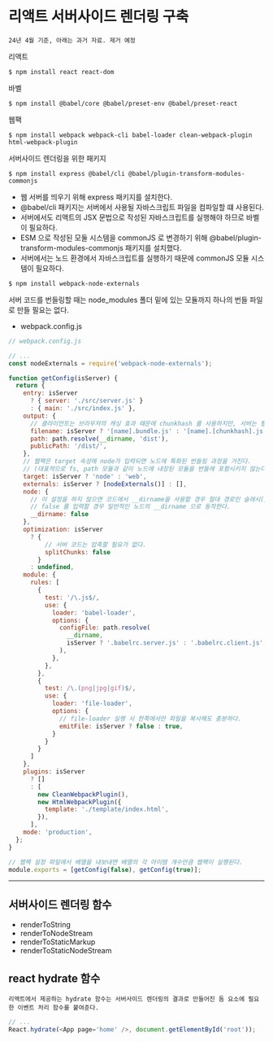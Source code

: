 # 리액트 서버사이드 렌더링 구축

`24년 4월 기준, 아래는 과거 자료. 제거 예정`

리액트

```
$ npm install react react-dom
```

바벨

```
$ npm install @babel/core @babel/preset-env @babel/preset-react
```

웹팩

```
$ npm install webpack webpack-cli babel-loader clean-webpack-plugin html-webpack-plugin
```

서버사이드 렌더링을 위한 패키지

```
$ npm install express @babel/cli @babel/plugin-transform-modules-commonjs
```

- 웹 서버를 띄우기 위해 express 패키지를 설치한다.
- @babel/cli 패키지는 서버에서 사용될 자바스크립트 파일을 컴파일할 떄 사용된다.
- 서버에서도 리액트의 JSX 문법으로 작성된 자바스크립트를 실행해야 하므로 바벨이 필요하다.
- ESM 으로 작성된 모둘 시스템을 commonJS 로 변경하기 위해 @babel/plugin-transform-modules-commonjs 패키지를 설치했다.
- 서버에서는 노드 환경에서 자바스크립트를 실행하기 때문에 commonJS 모듈 시스템이 필요하다.

```
$ npm install webpack-node-externals
```

서버 코드를 번들링할 때는 node_modules 폴더 밑에 있는 모듈까지 하나의 번들 파일로 만들 필요는 없다.

- webpack.config.js

```javascript
// webpack.config.js

// ...
const nodeExternals = require('webpack-node-externals');

function getConfig(isServer) {
  return {
    entry: isServer
      ? { server: './src/server.js' }
      : { main: './src/index.js' },
    output: {
      // 클라이언트는 브라우저의 캐싱 효과 때문에 chunkhash 를 사용하지만, 서버는 필요없다.
      filename: isServer ? '[name].bundle.js' : '[name].[chunkhash].js',
      path: path.resolve(__dirname, 'dist'),
      publicPath: '/dist/',
    },
    // 웹팩은 target 속성에 node가 입력되면 노드에 특화된 번들링 과정을 거친다.
    // (대표적으로 fs, path 모듈과 같이 노드에 내장된 모듈을 번들에 포함시키지 않는다.)
    target: isServer ? 'node' : 'web',
    externals: isServer ? [nodeExternals()] : [],
    node: {
      // 이 설정을 하지 않으면 코드에서 __dirname을 사용할 경우 절대 경로인 슬래시(/)가 입력된다.
      // false 를 입력할 경우 일반적인 노드의 __dirname 으로 동작한다.
      __dirname: false
    },
    optimization: isServer
      ? {
          // 서버 코드는 압축할 필요가 없다.
          splitChunks: false
        }
      : undefined,
    module: {
      rules: [
        {
          test: '/\.js$/,
          use: {
            loader: 'babel-loader',
            options: {
              configFile: path.resolve(
                __dirname,
                isServer ? '.babelrc.server.js' : '.babelrc.client.js',
              ),
            },
          },
        },
        {
          test: /\.(png|jpg|gif)$/,
          use: {
            loader: 'file-loader',
            options: {
              // file-loader 실행 시 한쪽에서만 파일을 복사해도 충분하다.
              emitFile: isServer ? false : true,
            }
          }
        }
      ]
    },
    plugins: isServer
      ? []
      : [
        new CleanWebpackPlugin(),
        new HtmlWebpackPlugin({
          template: './template/index.html',
        }),
      ],
    mode: 'production',
  };
}

// 웹팩 설정 파일에서 배열을 내보내면 배열의 각 아이템 개수만큼 웹팩이 실행된다.
module.exports = [getConfig(false), getConfig(true)];
```

---

## 서버사이드 렌더링 함수

- renderToString
- renderToNodeStream
- renderToStaticMarkup
- renderToStaticNodeStream

## react hydrate 함수

`리액트에서 제공하는 hydrate 함수는 서버사이드 렌더링의 결과로 만들어진 돔 요소에 필요한 이벤트 처리 함수를 붙여준다.`

```javascript
// ...
React.hydrate(<App page='home' />, document.getElementById('root'));
```
